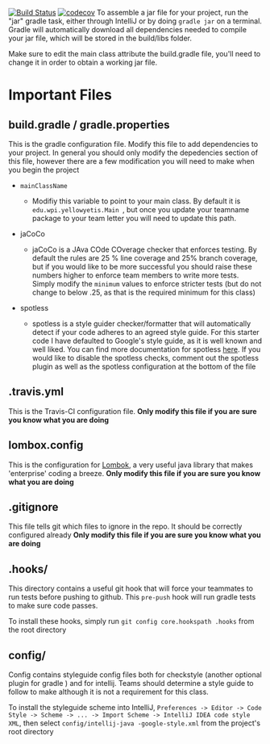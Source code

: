 [![Build Status](https://travis-ci.com/CS3733-C21-Team-Y/PrototypeApp.svg?token=U8qzKSmYUem84snUB1wn&branch=main&status=unknown)](https://travis-ci.com/CS3733-C21-Team-Y/PrototypeApp)
[![codecov](https://codecov.io/gh/CS3733-C21-Team-Y/PrototypeApp/branch/main/graph/badge.svg?token=EH6MTCYDXI)](https://codecov.io/gh/CS3733-C21-Team-Y/PrototypeApp)
To assemble a jar file for your project, run the "jar" gradle task, either through IntelliJ or by doing
`gradle jar` on a terminal. Gradle will automatically download all dependencies needed to compile your jar file,
which will be stored in the build/libs folder.

Make sure to edit the main class attribute the build.gradle file, you'll need to change it in order to obtain
a working jar file.

# Important Files
## build.gradle / gradle.properties
This is the gradle configuration file. Modify this file to add dependencies to your project. In
 general you should only modify the depedencies section of this file, however there are a few
  modification you will need to make when you begin the project
  
  - `mainClassName`
    - Modifiy this variable to point to your main class. By default it is `edu.wpi.yellowyetis.Main
    `, but once you update your teamname package to your team letter you will need to update this
     path.
     
  - jaCoCo
    - jaCoCo is a JAva COde COverage checker that enforces testing. By default the rules are 25
    % line coverage and 25% branch coverage, but if you would like to be more successful you
     should raise these numbers higher to enforce team members to write more tests. Simply modify
      the `minimum` values to enforce stricter tests (but do not change to below .25, as that is
       the required minimum for this class)
  - spotless
    - spotless is a style guider checker/formatter that will automatically detect if your code
     adheres to an agreed style guide. For this starter code I have defaulted to Google's style
     guide, as it is well known and well liked. You can find more documentation for spotless 
     [here](https://github.com/diffplug/spotless). If you would like to disable the spotless
      checks, comment out the spotless plugin as well as the spotless configuration at the bottom
       of the file

## .travis.yml
This is the Travis-CI configuration file. **Only modify this file if you are sure you know what you are doing**

## lombox.config
This is the configuration for [Lombok](https://projectlombok.org/), a very useful java library
 that makes 'enterprise' coding a breeze. **Only modify this file if you are sure you know what you are doing**

## .gitignore
This file tells git which files to ignore in the repo. It should be correctly configured already
**Only modify this file if you are sure you know what you are doing**

## .hooks/
This directory contains a useful git hook that will force your teammates to run tests before
pushing to github. This `pre-push` hook will run gradle tests to make sure code passes.

To install these hooks, simply run `git config core.hookspath .hooks` from the root directory

## config/
Config contains styleguide config files both for checkstyle (another optional plugin for gradle
) and for intellij. Teams should determine a style guide to follow to make 
although it is not a requirement for this class.

To install the styleguide scheme into IntelliJ, `Preferences -> Editor -> Code Style -> Scheme
 -> ... -> Import Scheme -> IntelliJ IDEA code style XML`, then select `config/intellij-java
 -google-style.xml` from the project's root directory 
